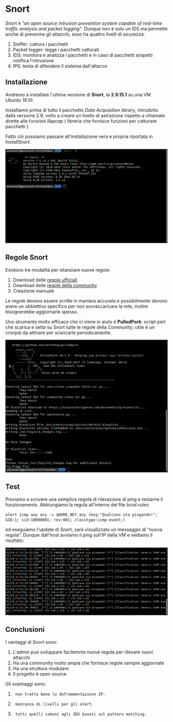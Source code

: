 # Snort
[](https://www.html.it/pag/69358/installazione-4/)

Snort è *"an open source intrusion prevention system capable of real-time traffic analysis and packet logging"*. Dunque non è solo un IDS ma permette anche di prevenire gli attacchi, esso ha quattro livelli di sicurezza: 
1. Sniffer: cattura i pacchetti
2. Packet logger: legge i pacchetti catturati
3. IDS: monitora e analizza i pacchetti e in caso di pacchetti sospetti notifica l'intrusione
4. IPS: tenta di difendere il sistema dall'attacco


## Installazione 
Andremo a installare l'ultima versione di **Snort**, la **2.9.15.1** su una VM *Ubuntu 19.10*.

Installiamo prima di tutto il pacchetto *Data Acquisition library*, introdotto dalla versione 2.9, volto a creare un livello di astrazione rispetto a chiamate dirette alle funzioni *libpcap* ( libreria che fornisce funzioni per catturare pacchetti ).

Fatto ciò possiamo passare all'installazione vera e propria riportata in *InstallSnort*.

![Alt text](Snort-V.png )

## Regole Snort
Esistono tre modalità per istanziare nuove regole:
1. Download delle [regole ufficiali](https://www.snort.org/advisories/talos-rules-2020-01-22)
2. Download delle [regole della community](https://www.snort.org/downloads/community/community-rules.tar.gz) 
3. Creazione manuale

Le regole devono essere scritte in maniera accurata e possibilmente devono avere un obbiettivo specifico per non sovraccaricare la rete, inoltre bisognerebbe aggiornarle spesso.

Uno strumento molto efficace che ci viene in aiuto è **PulledPork**: script perl che scarica e setta su Snort tutte le regole della Community; utile è un cronjob da attivare per scaricarle periodicamente.

![Alt text](PulledPork.png )


## Test
Proviamo a scrivere una semplice regola di rilevazione di ping e testarne il funzionamento. Abbiungiamo la regola all'interno del file *local.rules*:

```
alert icmp any any -> $HOME_NET any (msg:"Qualcuno sta pingando!"; GID:1; sid:10000001; rev:001; classtype:icmp-event;)
```
ed eseguiamo l'update di Snort, sarà visualizzato un messaggio di "nuova regola". Dunque dall'host avviamo il ping sull'IP della VM e vediamo il risultato:

![Alt text](PingRule.png )


## Conclusioni
I vantaggi di Snort sono:

1. L'admin può sviluppare facilemnte nuove regole per rilevare nuovi attacchi
2. Ha una community molto ampia che fornisce regole sempre aggiornate
3. Ha una struttura modulare
4. Il progetto è open source

Gli svantaggi sono:

1.      non tratta bene la deframmentazione IP.

2.      mancanza di livelli per gli alert.

3.      tutti quelli comuni agli IDS basati sul pattern matching.

 